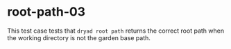 
# root-path-03

This test case tests that `dryad root path` returns the correct root path
when the working directory is not the garden base path.